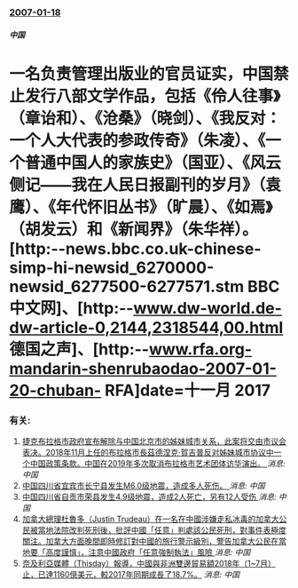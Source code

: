 ### [2007-01-18](/news/2007/01/18/index.md)

##### 中国
# 一名负责管理出版业的官员证实，中国禁止发行八部文学作品，包括《伶人往事》（章诒和）、《沧桑》（晓剑）、《我反对：一个人大代表的参政传奇》（朱凌）、《一个普通中国人的家族史》（国亚）、《风云侧记——我在人民日报副刊的岁月》（袁鹰）、《年代怀旧丛书》（旷晨）、《如焉》（胡发云）和《新闻界》（朱华祥）。[http:--news.bbc.co.uk-chinese-simp-hi-newsid_6270000-newsid_6277500-6277571.stm BBC中文网]、[http:--www.dw-world.de-dw-article-0,2144,2318544,00.html 德国之声]、[http:--www.rfa.org-mandarin-shenrubaodao-2007-01-20-chuban- RFA]date=十一月 2017 




### 有关:

1. [ 捷克布拉格市政府宣布解除与中国北京市的姊妹城市关系，此案将交由市议会表决。2018年11月上任的布拉格市長茲德涅克·賀吉普反对姊妹城市协议中一个中国政策条款。中国在2019年多次取消布拉格市艺术团体访华演出。 ](/news/2019/10/8/捷克布拉格市政府宣布解除与中国北京市的姊妹城市关系-此案将交由市议会表决-2018年11月上任的布拉格市長茲德涅克-賀.md) _消息: 中国_
2. [中国四川省宜宾市长宁县发生M6.0级地震，造成多人死伤。 ](/news/2019/06/17/中国四川省宜宾市长宁县发生M60级地震-造成多人死伤.md) _消息: 中国_
3. [中国四川省自贡市荣县发生4.9级地震，造成2人死亡，另有12人受伤 ](/news/2019/02/25/中国四川省自贡市荣县发生49级地震-造成2人死亡-另有12人受伤.md) _消息: 中国_
4. [加拿大總理杜魯多（Justin Trudeau）在一名在中國涉嫌走私冰毒的加拿大公民被當地法院改判死刑後，批評中國「任意」判處該公民死刑，對事件表極度關注。加拿大方面晚間即時修訂對中國的旅行警示級別，警告加拿大公民在當地要「高度謹慎」，注意中國政府「任意強制執法」風險 ](/news/2019/01/14/加拿大總理杜魯多-Justin-Trudeau-在一名在中國涉嫌走私冰毒的加拿大公民被當地法院改判死刑後-批評中國-任意.md) _消息: 中国_
5. [奈及利亞媒體（Thisday）報導，中國與非洲雙邊貿易額2018年（1~7月）止，已達1160億美元，較2017年同期成長了18.7%。](/news/2018/08/28/奈及利亞媒體-Thisday-報導-中國與非洲雙邊貿易額2018年-1-7月-止-已達1160億美元-較2017年同期成.md) _消息: 中国_
